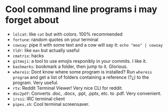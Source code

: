 # Cool command line programs i may forget about

* `lolcat`: like `cat` but with colors. 100% recommended
* `fortune`: random quotes on your terminal
* `cowsay`: pipe it with some text and a cow will say it: `echo "moo" | cowsay`
* `tldr`: like `man` but actually useful
* `cmatrix`: hacks
* `gitmoji`: a tool to use emojis responibly in your commits. I like it.
* `bashmarks`: bookmark a folder, then jump to it. Glorious.
* `whereis`: Dont know where some program is installed? Run `whereis program` and get a list of folders containing a reference (?¿) to the program. Very useful.
* `rtv`: Reddit Terminal Viewer! Very nice CLI for reddit.
* `doc2pdf`: Converts .doc, .docx, .ppt, .pptx, etc. to .pdf. Very convenient.
* `irssi`: IRC terminal client
* `pipes.sh`: Cool terminal screensaver.

